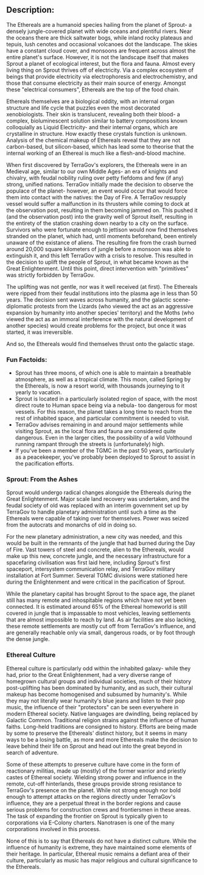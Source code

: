 ## Description:

The Ethereals are a humanoid species hailing from the planet of Sprout- a densely jungle-covered planet with wide oceans and plentiful rivers. Near the oceans there are thick saltwater bogs, while inland rocky plateaus and tepuis, lush cenotes and occasional volcanoes dot the landscape. The skies have a constant cloud cover, and monsoons are frequent across almost the entire planet's surface. However, it is not the landscape itself that makes Sprout a planet of ecological interest, but the flora and fauna. Almost every living thing on Sprout thrives off of electricity. Via a complex ecosystem of beings that provide electricity via electrophoresis and electrochemistry, and those that consume electricity as their main source of energy. Amongst these "electrical consumers", Ethereals are the top of the food chain.

Ethereals themselves are a biological oddity, with an internal organ structure and life cycle that puzzles even the most decorated xenobiologists. Their skin is translucent, revealing both their blood- a complex, bioluminescent solution similar to battery compositions known colloquially as Liquid Electricity- and their internal organs, which are crystalline in structure. How exactly these crystals function is unknown. Analysis of the chemical makeup of Ethereals reveal that they are not carbon-based, but silicon-based, which has lead some to theorise that the internal working of an Ethereal is much like a flesh-and-blood machine.

When first discovered by TerraGov's explorers, the Ethereals were in an Medieval age, similar to our own Middle Ages- an era of knights and chivalry, with feudal nobility ruling over petty fiefdoms and few (if any) strong, unified nations. TerraGov initially made the decision to observe the populace of the planet- however, an event would occur that would force them into contact with the natives: the Day of Fire. A TerraGov resupply vessel would suffer a malfunction in its thrusters while coming to dock at the observation post, resulting in them becoming jammed on. This pushed it (and the observation post) into the gravity well of Sprout itself, resulting in the entirety of the station crashing down nearby to a city on the surface. Survivors who were fortunate enough to jettison would now find themselves stranded on the planet, which had, until moments beforehand, been entirely unaware of the existance of aliens. The resulting fire from the crash burned around 20,000 square kilometers of jungle before a monsoon was able to extinguish it, and this left TerraGov with a crisis to resolve. This resulted in the decision to uplift the people of Sprout, in what became known as the Great Enlightenment. Until this point, direct intervention with "primitives" was strictly forbidden by TerraGov.

The uplifting was not gentle, nor was it well received (at first). The Ethereals were ripped from their feudal institutions into the plasma age in less than 50 years. The decision sent waves across humanity, and the galactic scene- diplomatic protests from the Lizards (who viewed the act as an aggressive expansion by humanity into another species' territory) and the Moths (who viewed the act as an immoral interference with the natural development of another species) would create problems for the project, but once it was started, it was irreversible.

And so, the Ethereals would find themselves thrust onto the galactic stage.

### Fun Factoids:
* Sprout has three moons, of which one is able to maintain a breathable atmosphere, as well as a tropical climate. This moon, called Spring by the Ethereals, is now a resort world, with thousands journeying to it yearly to vacation.
* Sprout is located in a particularly isolated region of space, with the most direct route to Human space being via a nebula- too dangerous for most vessels. For this reason, the planet takes a long time to reach from the rest of inhabited space, and particular commitment is needed to visit.
* TerraGov advises remaining in and around major settlements while visiting Sprout, as the local flora and fauna are considered quite dangerous. Even in the larger cities, the possibility of a wild Volthound running rampant through the streets is (unfortunately) high.
* If you've been a member of the TGMC in the past 50 years, particularly as a peacekeeper, you've probably been deployed to Sprout to assist in the pacification efforts.

### Sprout: From the Ashes
Sprout would undergo radical changes alongside the Ethereals during the Great Enlightenment. Major scale land recovery was undertaken, and the feudal society of old was replaced with an interim government set up by TerraGov to handle planetary administration until such a time as the Ethereals were capable of taking over for themselves. Power was seized from the autocrats and monarchs of old in doing so.

For the new planetary administration, a new city was needed, and this would be built in the remnants of the jungle that had burned during the Day of Fire. Vast towers of steel and concrete, alien to the Ethereals, would make up this new, concrete jungle, and the necessary infrastructure for a spacefaring civilisation was first laid here, including Sprout's first spaceport, intersystem communication relay, and TerraGov military installation at Fort Summer. Several TGMC divisions were stationed here during the Enlightenment and were critical in the pacification of Sprout.

While the planetary capital has brought Sprout to the space age, the planet still has many remote and inhospitable regions which have not yet been connected. It is estimated around 65% of the Ethereal homeworld is still covered in jungle that is impassable to most vehicles, leaving settlements that are almost impossible to reach by land. As air facilities are also lacking, these remote settlements are mostly cut off from TerraGov's influence, and are generally reachable only via small, dangerous roads, or by foot through the dense jungle.

### Ethereal Culture
Ethereal culture is particularly odd within the inhabited galaxy- while they had, prior to the Great Enlightenment, had a very diverse range of homegrown cultural groups and individual societies, much of their history post-uplifting has been dominated by humanity, and as such, their cultural makeup has become homogenised and subsumed by humanity's. While they may not literally wear humanity's blue jeans and listen to their pop music, the influence of their "protectors" can be seen everywhere in modern Ethereal society. Native languages are dwindling, being replaced by Galactic Common. Traditional religion strains against the influence of human faiths. Long-held traditions are consigned to history. Efforts are being made by some to preserve the Ethereals' distinct history, but it seems in many ways to be a losing battle, as more and more Ethereals make the decision to leave behind their life on Sprout and head out into the great beyond in search of adventure.

Some of these attempts to preserve culture have come in the form of reactionary militias, made up (mostly) of the former warrior and priestly castes of Ethereal society. Wielding strong power and influence in the remote, cut-off hinterlands, these groups provide strong resistance to TerraGov's presence on the planet. While not strong enough nor bold enough to attempt attacks on the regions directly under TerraGov's influence, they are a perpetual threat in the border regions and cause serious problems for construction crews and frontiersmen in these areas. The task of expanding the frontier on Sprout is typically given to corporations via E-Colony charters. Nanotrasen is one of the many corporations involved in this process.

None of this is to say that Ethereals do not have a distinct culture. While the influence of humanity is extreme, they have maintained some elements of their heritage. In particular, Ethereal music remains a defiant area of their culture, particularly as music has major religious and cultural significance to the Ethereals.
